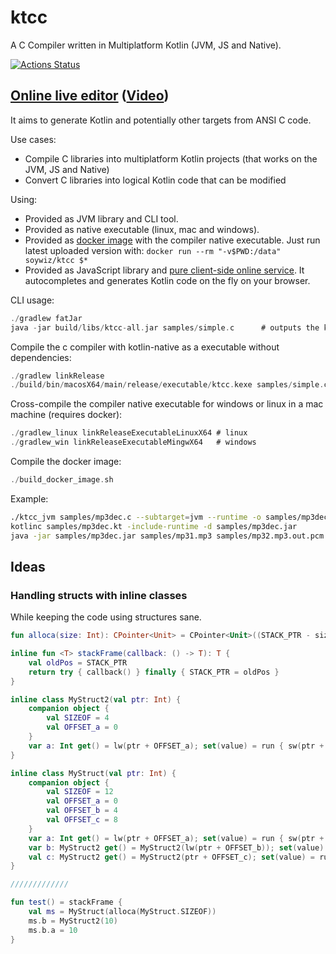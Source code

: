 # ktcc

A C Compiler written in Multiplatform Kotlin (JVM, JS and Native).

[![Actions Status](https://github.com/soywiz/ktcc/workflows/Java%20CI/badge.svg)](https://github.com/soywiz/ktcc/actions)


## [Online live editor](https://korlibs.soywiz.com/ktcc/) ([Video](https://youtu.be/r-yeEjJ0Ld0))

It aims to generate Kotlin and potentially other targets from ANSI C code.

Use cases:

* Compile C libraries into multiplatform Kotlin projects (that works on the JVM, JS and Native)
* Convert C libraries into logical Kotlin code that can be modified

Using:

* Provided as JVM library and CLI tool.
* Provided as native executable (linux, mac and windows).
* Provided as [docker image](https://cloud.docker.com/repository/docker/soywiz/ktcc/) with the compiler native executable. Just run latest uploaded version with: `docker run --rm "-v$PWD:/data" soywiz/ktcc $*`
* Provided as JavaScript library and [pure client-side online service](https://soywiz.github.io/ktcc/). It autocompletes and generates Kotlin code on the fly on your browser.

CLI usage:

```kotlin
./gradlew fatJar
java -jar build/libs/ktcc-all.jar samples/simple.c      # outputs the kotlin code
```

Compile the c compiler with kotlin-native as a executable without dependencies:

```kotlin
./gradlew linkRelease
./build/bin/macosX64/main/release/executable/ktcc.kexe samples/simple.c
```

Cross-compile the compiler native executable for windows or linux in a mac machine (requires docker):

```kotlin
./gradlew_linux linkReleaseExecutableLinuxX64 # linux
./gradlew_win linkReleaseExecutableMingwX64   # windows
```

Compile the docker image:

```kotlin
./build_docker_image.sh
```

Example:

```bash
./ktcc_jvm samples/mp3dec.c --subtarget=jvm --runtime -o samples/mp3dec.kt
kotlinc samples/mp3dec.kt -include-runtime -d samples/mp3dec.jar
java -jar samples/mp3dec.jar samples/mp31.mp3 samples/mp32.mp3.out.pcm
```

## Ideas

### Handling structs with inline classes

While keeping the code using structures sane.

```kotlin
fun alloca(size: Int): CPointer<Unit> = CPointer<Unit>((STACK_PTR - size).also { STACK_PTR -= size })

inline fun <T> stackFrame(callback: () -> T): T {
    val oldPos = STACK_PTR
    return try { callback() } finally { STACK_PTR = oldPos }
}

inline class MyStruct2(val ptr: Int) {
    companion object {
        val SIZEOF = 4
        val OFFSET_a = 0
    }
    var a: Int get() = lw(ptr + OFFSET_a); set(value) = run { sw(ptr + OFFSET_a, value) }
}

inline class MyStruct(val ptr: Int) {
    companion object {
        val SIZEOF = 12
        val OFFSET_a = 0
        val OFFSET_b = 4
        val OFFSET_c = 8
    }
    var a: Int get() = lw(ptr + OFFSET_a); set(value) = run { sw(ptr + OFFSET_a, value) }
    var b: MyStruct2 get() = MyStruct2(lw(ptr + OFFSET_b)); set(value) = run { sw(ptr + OFFSET_b, value.ptr) } // Pointer to MyStruct2
    val c: MyStruct2 get() = MyStruct2(ptr + OFFSET_c); set(value) = run { /* memcpy */ }
}

/////////////

fun test() = stackFrame {
    val ms = MyStruct(alloca(MyStruct.SIZEOF)) 
    ms.b = MyStruct2(10)
    ms.b.a = 10
}
```
